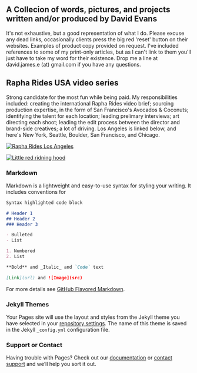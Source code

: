 ## A Collecion of words, pictures, and projects written and/or produced by David Evans

It's not exhaustive, but a good representation of what I do. Please excuse any dead links, occasionally clients press the big red 'reset' button on their websites. Examples of product copy provided on request. I've included references to some of my print-only articles, but as I can't link to them you'll just have to take my word for their existence. Drop me a line at david.james.e (at) gmail.com if you have any questions.

## Rapha Rides USA video series

Strong candidate for the most fun while being paid. My responsibilities included: creating the international Rapha Rides video brief; sourcing production expertise, in the form of San Francisco's Avocados & Coconuts; identifying the talent for each location; leading prelimary interviews; art directing each shoot; leading the edit process between the director and brand-side creatives; a lot of driving. Los Angeles is linked below, and here's New York, Seattle, Boulder, San Francisco, and Chicago.

[![Rapha Rides Los Angeles](https://imgur.com/bT6aUkV.png)](https://vimeo.com/230586645 "Click me to watch")

<blockquote class="imgur-embed-pub" lang="en" data-id="a/ui0558K"><a href="//imgur.com/ui0558K"></a></blockquote><script async src="//s.imgur.com/min/embed.js" charset="utf-8"></script>

[![Little red ridning hood](http://i.imgur.com/7YTMFQp.png)](https://vimeo.com/3514904 "Little red riding hood - Click to Watch!")



### Markdown

Markdown is a lightweight and easy-to-use syntax for styling your writing. It includes conventions for

```markdown
Syntax highlighted code block

# Header 1
## Header 2
### Header 3

- Bulleted
- List

1. Numbered
2. List

**Bold** and _Italic_ and `Code` text

[Link](url) and ![Image](src)
```

For more details see [GitHub Flavored Markdown](https://guides.github.com/features/mastering-markdown/).

### Jekyll Themes

Your Pages site will use the layout and styles from the Jekyll theme you have selected in your [repository settings](https://github.com/ShufferingShmiling/Portfolio/settings). The name of this theme is saved in the Jekyll `_config.yml` configuration file.

### Support or Contact

Having trouble with Pages? Check out our [documentation](https://help.github.com/categories/github-pages-basics/) or [contact support](https://github.com/contact) and we’ll help you sort it out.

